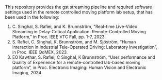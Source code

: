This repository provides the gst streaming pipeline and required software settings used in the remote controlled moving platform lab setup, that has been used in the following:
1. C. Singhal, S. Rafiei, and K. Brunnström, "Real-time Live-Video Streaming in Delay-Critical Application: Remote-Controlled Moving Platform," in Proc. IEEE VTC Fall, pp. 1-7, 2023.
2. S. Rafiei, C. Singhal, K. Brunnström, and M. Sjöström, “Human Interaction in Industrial Tele-Operated Driving: Laboratory Investigation”, in Proc. IEEE QoMEX, 2023.
3. EO Kawthar, S. Rafiei, C Singhal, K Brunnström, “User performance and Quality of Experience for a remote-controlled lab-based moving platform”, in Proc. Electronic Imaging: Human Vision and Electronic Imaging, 2024.
